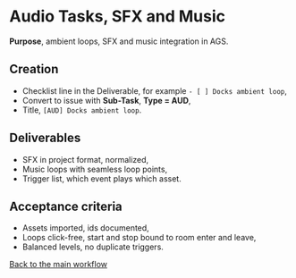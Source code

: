 # Audio Tasks, SFX and Music

**Purpose**, ambient loops, SFX and music integration in AGS.

## Creation
- Checklist line in the Deliverable, for example `- [ ] Docks ambient loop`,
- Convert to issue with **Sub-Task**, **Type = AUD**,
- Title, `[AUD] Docks ambient loop`.

## Deliverables
- SFX in project format, normalized,
- Music loops with seamless loop points,
- Trigger list, which event plays which asset.

## Acceptance criteria
- Assets imported, ids documented,
- Loops click-free, start and stop bound to room enter and leave,
- Balanced levels, no duplicate triggers.

[Back to the main workflow](../workflow-tasks.md)
